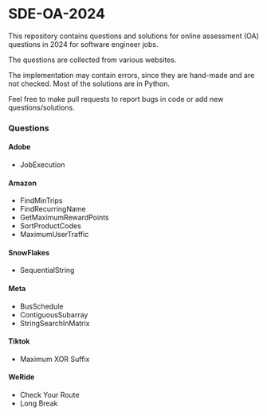 # SDE-OA-2024
This repository contains questions and solutions for online assessment (OA) questions in 2024 for software engineer jobs. 

The questions are collected from various websites. 

The implementation may contain errors, since they are hand-made and are not checked. Most of the solutions are in Python. 

Feel free to make pull requests to report bugs in code or add new questions/solutions. 


### Questions
#### Adobe
- JobExecution
#### Amazon
- FindMinTrips
- FindRecurringName
- GetMaximumRewardPoints
- SortProductCodes
- MaximumUserTraffic
#### SnowFlakes
- SequentialString
#### Meta
- BusSchedule
- ContiguousSubarray
- StringSearchInMatrix
#### Tiktok
- Maximum XOR Suffix
#### WeRide
- Check Your Route
- Long Break